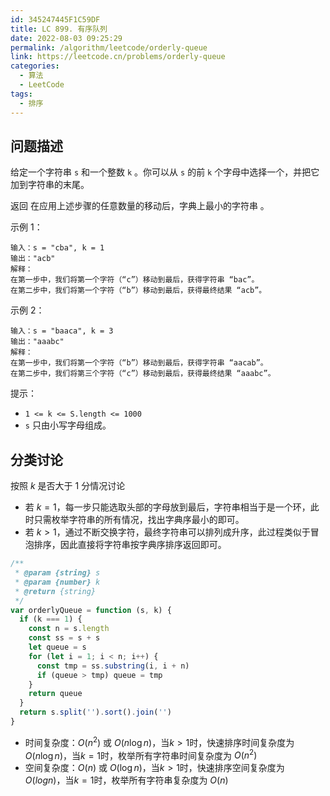 ```yaml
---
id: 345247445F1C59DF
title: LC 899. 有序队列
date: 2022-08-03 09:25:29
permalink: /algorithm/leetcode/orderly-queue
link: https://leetcode.cn/problems/orderly-queue
categories:
  - 算法
  - LeetCode
tags:
  - 排序
---
```


<Level :type='3'/>

## 问题描述

给定一个字符串 `s` 和一个整数 `k` 。你可以从 `s` 的前 `k` 个字母中选择一个，并把它加到字符串的末尾。

返回 在应用上述步骤的任意数量的移动后，字典上最小的字符串 。

示例 1：

```text
输入：s = "cba", k = 1
输出："acb"
解释：
在第一步中，我们将第一个字符（“c”）移动到最后，获得字符串 “bac”。
在第二步中，我们将第一个字符（“b”）移动到最后，获得最终结果 “acb”。
```

示例 2：

```text
输入：s = "baaca", k = 3
输出："aaabc"
解释：
在第一步中，我们将第一个字符（“b”）移动到最后，获得字符串 “aacab”。
在第二步中，我们将第三个字符（“c”）移动到最后，获得最终结果 “aaabc”。
```

提示：

- `1 <= k <= S.length <= 1000`
- `s` 只由小写字母组成。

## 分类讨论

按照 $k$ 是否大于 $1$ 分情况讨论

- 若 $k = 1$，每一步只能选取头部的字母放到最后，字符串相当于是一个环，此时只需枚举字符串的所有情况，找出字典序最小的即可。
- 若 $k > 1$，通过不断交换字符，最终字符串可以排列成升序，此过程类似于冒泡排序，因此直接将字符串按字典序排序返回即可。

```javascript
/**
 * @param {string} s
 * @param {number} k
 * @return {string}
 */
var orderlyQueue = function (s, k) {
  if (k === 1) {
    const n = s.length
    const ss = s + s
    let queue = s
    for (let i = 1; i < n; i++) {
      const tmp = ss.substring(i, i + n)
      if (queue > tmp) queue = tmp
    }
    return queue
  }
  return s.split('').sort().join('')
}
```

- 时间复杂度：$O(n^2)$ 或 $O(n\log{n})$，当$k > 1$时，快速排序时间复杂度为 $O(n\log{n})$，当$k = 1$时，枚举所有字符串时间复杂度为 $O(n^2)$
- 空间复杂度：$O(n)$ 或 $O(\log{n})$，当$k > 1$时，快速排序空间复杂度为 $O(log{n})$，当$k = 1$时，枚举所有字符串复杂度为 $O(n)$
